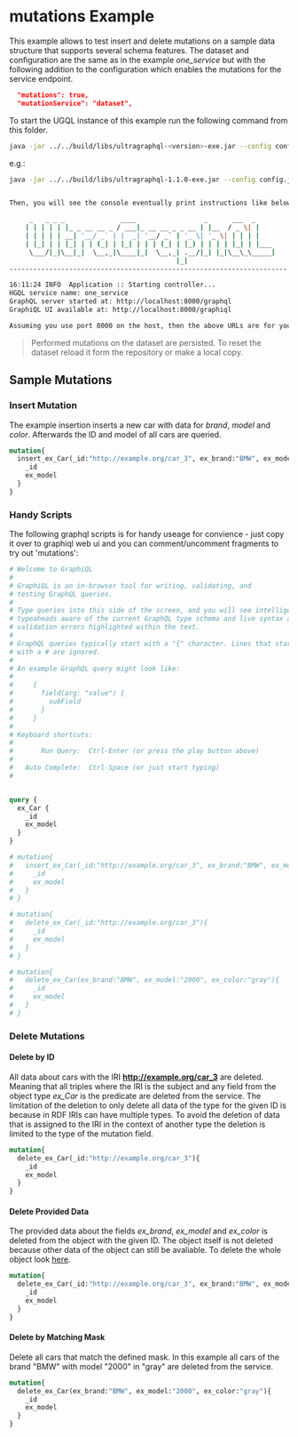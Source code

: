 # mutations Example
This example allows to test insert and delete mutations on a sample data structure that supports several schema features.
The dataset and configuration are the same as in the example *one_service* but with the following addition to the configuration which enables the mutations for the service endpoint.
```json
  "mutations": true,
  "mutationService": "dataset",
```

To start the UGQL instance of this example run the following command from this folder.

```bash
java -jar ../../build/libs/ultragraphql-<version>-exe.jar --config config.json
```
e.g.:
```bash
java -jar ../../build/libs/ultragraphql-1.1.0-exe.jar --config config.json


Then, you will see the console eventually print instructions like below for you to try 'graphiql':

     _   _ _ _              ____                 _      ___  _
    | | | | | |_ _ __ __ _ / ___|_ __ __ _ _ __ | |__  / _ \| |
    | | | | | __| '__/ _` | |  _| '__/ _` | '_ \| '_ \| | | | |
    | |_| | | |_| | | (_| | |_| | | | (_| | |_) | | | | |_| | |___
     \___/|_|\__|_|  \__,_|\____|_|  \__,_| .__/|_| |_|\__\_\_____|
                                          |_|
----------------------------------------------------------------------

16:11:24 INFO  Application :: Starting controller...
HGQL service name: one_service
GraphQL server started at: http://localhost:8000/graphql
GraphiQL UI available at: http://localhost:8000/graphiql

Assuming you use port 8000 on the host, then the above URLs are for you to access 'graphiql'

```

> Performed mutations on the dataset are persisted. To reset the dataset reload it form the repository or make a local copy.


## Sample Mutations

### Insert Mutation

The example insertion inserts a new car with data for *brand*, *model* and *color*.
Afterwards the ID and model of all cars are queried.
```graphql
mutation{
  insert_ex_Car(_id:"http://example.org/car_3", ex_brand:"BMW", ex_model:"2000", ex_color:"gray"){
    _id
    ex_model
  }
}
```

### Handy Scripts
The following graphql scripts is for handy useage for convience - just copy it over to graphiql web ui and you can comment/uncomment fragments to try out 'mutations':
```graphql
# Welcome to GraphiQL
#
# GraphiQL is an in-browser tool for writing, validating, and
# testing GraphQL queries.
#
# Type queries into this side of the screen, and you will see intelligent
# typeaheads aware of the current GraphQL type schema and live syntax and
# validation errors highlighted within the text.
#
# GraphQL queries typically start with a "{" character. Lines that starts
# with a # are ignored.
#
# An example GraphQL query might look like:
#
#     {
#       field(arg: "value") {
#         subField
#       }
#     }
#
# Keyboard shortcuts:
#
#       Run Query:  Ctrl-Enter (or press the play button above)
#
#   Auto Complete:  Ctrl-Space (or just start typing)
#


query {
  ex_Car {
    _id
    ex_model
  }
}

# mutation{
#   insert_ex_Car(_id:"http://example.org/car_3", ex_brand:"BMW", ex_model:"2000", ex_color:"gray"){
#     _id
#     ex_model
#   }
# }

# mutation{
#   delete_ex_Car(_id:"http://example.org/car_3"){
#     _id
#     ex_model
#   }
# }

# mutation{
#   delete_ex_Car(ex_brand:"BMW", ex_model:"2000", ex_color:"gray"){
#     _id
#     ex_model
#   }
# }
```

### Delete Mutations

#### Delete by ID
All data about cars with the IRI **http://example.org/car_3** are deleted.
Meaning that all triples where the IRI is the subject and any field from the object type *ex_Car* is the predicate are deleted from the service.
The limitation of the deletion to only delete all data of the type for the given ID is because in RDF IRIs can have multiple types.
To avoid the deletion of data that is assigned to the IRI in the context of another type the deletion is limited to the type of the mutation field.
```graphql
mutation{
  delete_ex_Car(_id:"http://example.org/car_3"){
    _id
    ex_model
  }
}
```

#### Delete Provided Data
The provided data about the fields *ex_brand*, *ex_model* and *ex_color* is deleted from the object with the given ID.
The object itself is not deleted because other data of the object can still be avaliable.
To delete the whole object look [here](#delete-by-id).
```graphql
mutation{
  delete_ex_Car(_id:"http://example.org/car_3", ex_brand:"BMW", ex_model:"2000", ex_color:"gray"){
    _id
    ex_model
  }
}
```

#### Delete by Matching Mask
Delete all cars that match the defined mask.
In this example all cars of the brand "BMW" with model "2000" in "gray" are deleted from the service.
```graphql
mutation{
  delete_ex_Car(ex_brand:"BMW", ex_model:"2000", ex_color:"gray"){
    _id
    ex_model
  }
}
```
